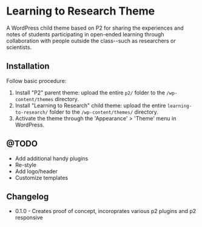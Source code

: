 # Learning to Research Theme

A WordPress child theme based on P2 for sharing the experiences and notes of students 
participating in open-ended learning through collaboration with people outside the 
class--such as researchers or scientists. 

## Installation

Follow basic procedure:

1. Install "P2" parent theme: upload the entire `p2/` folder to the `/wp-content/themes` directory.
1. Install "Learning to Research" child theme: upload the entire `learning-to-research/` folder to the `/wp-content/themes/` directory.
1. Activate the theme through the 'Appearance' > 'Theme' menu in WordPress.

## @TODO

* Add additional handy plugins
* Re-style
* Add logo/header
* Customize templates

## Changelog

* 0.1.0 - Creates proof of concept, incoroprates various p2 plugins and p2 responsive

